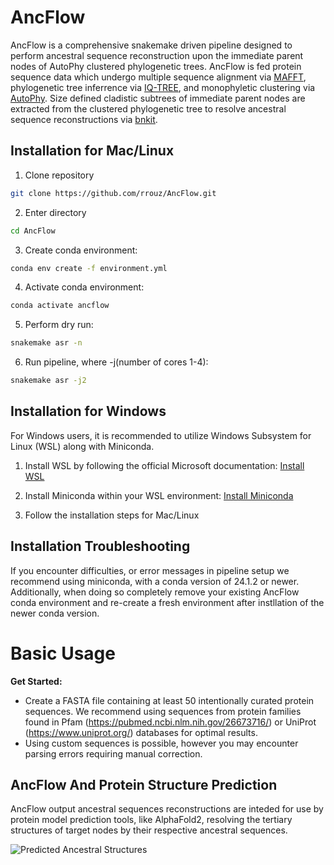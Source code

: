 # AncFlow
AncFlow is a comprehensive snakemake driven pipeline designed to perform ancestral sequence reconstruction upon the immediate parent nodes of AutoPhy clustered phylogenetic trees. AncFlow is fed protein sequence data which undergo multiple sequence alignment via [MAFFT](https://github.com/GSLBiotech/mafft), phylogenetic tree inferrence via [IQ-TREE](https://github.com/iqtree/iqtree2), and monophyletic clustering via [AutoPhy](https://github.com/aortizsax/autophy). Size defined cladistic subtrees of immediate parent nodes are extracted from the clustered phylogenetic tree to resolve ancestral sequence reconstructions via [bnkit](https://github.com/bodenlab/bnkit).

## Installation for Mac/Linux
1. Clone repository
```bash
git clone https://github.com/rrouz/AncFlow.git
```

2. Enter directory
```bash
cd AncFlow
```

3. Create conda environment:
```bash
conda env create -f environment.yml
```

4. Activate conda environment:
```bash
conda activate ancflow
```

5. Perform dry run:
```bash
snakemake asr -n
```

6. Run pipeline, where -j(number of cores 1-4):
```bash
snakemake asr -j2
```

## Installation for Windows
For Windows users, it is recommended to utilize Windows Subsystem for Linux (WSL) along with Miniconda. 


1. Install WSL by following the official Microsoft documentation: [Install WSL](https://docs.microsoft.com/en-us/windows/wsl/install)

2. Install Miniconda within your WSL environment: [Install Miniconda](https://conda.io/projects/conda/en/latest/user-guide/install/windows.html)

3. Follow the installation steps for Mac/Linux


## Installation Troubleshooting
If you encounter difficulties, or error messages in pipeline setup we recommend using miniconda, with a conda version of 24.1.2 or newer. Additionally, when doing so completely remove your existing AncFlow conda environment and re-create a fresh environment after instllation of the newer conda version. 

# Basic Usage

**Get Started:**

* Create a FASTA file containing at least 50 intentionally curated protein sequences. We recommend using sequences from protein families found in Pfam (https://pubmed.ncbi.nlm.nih.gov/26673716/) or UniProt (https://www.uniprot.org/) databases for optimal results.
* Using custom sequences is possible, however you may encounter parsing errors requiring manual correction.

## AncFlow And Protein Structure Prediction
AncFlow output ancestral sequences reconstructions are inteded for use by protein model prediction tools, like AlphaFold2, resolving the tertiary  structures of target nodes by their respective ancestral sequences.

![Predicted Ancestral Structures](https://www.dropbox.com/scl/fi/zmz1me9y4dflk4sv1n6ym/asr1.gif)



